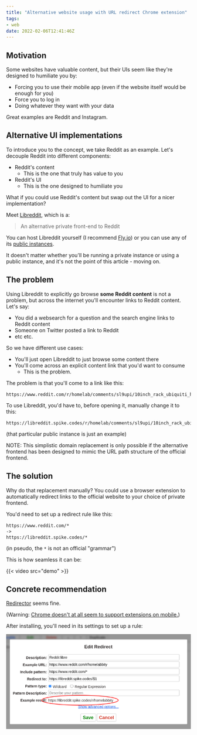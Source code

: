 ```yaml
---
title: "Alternative website usage with URL redirect Chrome extension"
tags:
- web
date: 2022-02-06T12:41:46Z
---
```



Motivation
----------

Some websites have valuable content, but their UIs seem like they're designed to humiliate you by:

- Forcing you to use their mobile app (even if the website itself would be enough for you)
- Force you to log in
- Doing whatever they want with your data

Great examples are Reddit and Instagram.


Alternative UI implementations
------------------------------

To introduce you to the concept, we take Reddit as an example. Let's decouple Reddit into different components:

- Reddit's content
	* This is the one that truly has value to you
- Reddit's UI
	* This is the one designed to humiliate you

What if you could use Reddit's content but swap out the UI for a nicer implementation?

Meet [Libreddit](https://github.com/spikecodes/libreddit), which is a:

> An alternative private front-end to Reddit

You can host Libreddit yourself (I recommend [Fly.io](https://fly.io/)) or you can use any of its
[public instances](https://github.com/spikecodes/libreddit#instances).

It doesn't matter whether you'll be running a private instance or using a public instance, and it's
not the point of this article - moving on.


The problem
-----------

Using Libreddit to explicitly go browse **some Reddit content** is not a problem, but across the
internet you'll encounter links to Reddit content. Let's say:

- You did a websearch for a question and the search engine links to Reddit content
- Someone on Twitter posted a link to Reddit
- etc etc.

So we have different use cases:

- You'll just open Libreddit to just browse some content there
- You'll come across an explicit content link that you'd want to consume
	* This is the problem.

The problem is that you'll come to a link like this:

```
https://www.reddit.com/r/homelab/comments/sl9upi/10inch_rack_ubiquiti_home_network/
```

To use Libreddit, you'd have to, before opening it, manually change it to this:

```
https://libreddit.spike.codes/r/homelab/comments/sl9upi/10inch_rack_ubiquiti_home_network/
```

(that particular public instance is just an example)

NOTE: This simplistic domain replacement is only possible if the alternative frontend has been designed
to mimic the URL path structure of the official frontend.


The solution
------------

Why do that replacement manually? You could use a browser extension to automatically redirect links
to the official website to your choice of private frontend.

You'd need to set up a redirect rule like this:

```
https://www.reddit.com/*
->
https://libreddit.spike.codes/*
```

(in pseudo, the `*` is not an official "grammar")

This is how seamless it can be:

{{< video src="demo" >}}


Concrete recommendation
-----------------------

[Redirector](https://chrome.google.com/webstore/detail/redirector/ocgpenflpmgnfapjedencafcfakcekcd?hl=en) seems fine.

(Warning: [Chrome doesn't at all seem to support extensions on mobile.](https://joonas.fi/complaint-corner/2022/chrome-web-store-on-mobile/))

After installing, you'll need in its settings to set up a rule:

![Redirector example settings](redirector-example-settings.png)
